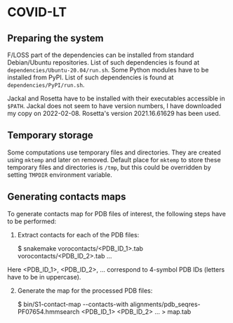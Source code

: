 COVID-LT
========

Preparing the system
--------------------

F/LOSS part of the dependencies can be installed from standard Debian/Ubuntu repositories.
List of such dependencies is found at `dependencies/Ubuntu-20.04/run.sh`.
Some Python modules have to be installed from PyPI.
List of such dependencies is found at `dependencies/PyPI/run.sh`.

Jackal and Rosetta have to be installed with their executables accessible in `$PATH`.
Jackal does not seem to have version numbers, I have downloaded my copy on 2022-02-08.
Rosetta's version 2021.16.61629 has been used.

Temporary storage
-----------------

Some computations use temporary files and directories.
They are created using `mktemp` and later on removed.
Default place for `mktemp` to store these temporary files and directories is `/tmp`, but this could be overridden by setting `TMPDIR` environment variable.

Generating contacts maps
------------------------

To generate contacts map for PDB files of interest, the following steps have to be performed:

1. Extract contacts for each of the PDB files:

    $ snakemake vorocontacts/<PDB_ID_1>.tab vorocontacts/<PDB_ID_2>.tab ...

Here <PDB_ID_1>, <PDB_ID_2>, ... correspond to 4-symbol PDB IDs (letters have to be in uppercase).

2. Generate the map for the processed PDB files:

    $ bin/S1-contact-map --contacts-with alignments/pdb_seqres-PF07654.hmmsearch <PDB_ID_1> <PDB_ID_2> ... > map.tab
